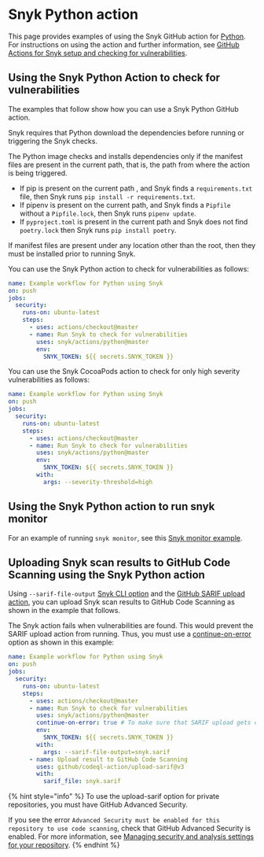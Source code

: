 # Snyk Python action

This page provides examples of using the Snyk GitHub action for [Python](https://github.com/snyk/actions/tree/master/python). For instructions on using the action and further information, see [GitHub Actions for Snyk setup and checking for vulnerabilities](./).

## Using the Snyk Python Action to check for vulnerabilities

The examples that follow show how you can use a Snyk Python GitHub action.

Snyk requires that Python download the dependencies before running or triggering the Snyk checks.

The Python image checks and installs dependencies only if the manifest files are present in the current path, that is, the path from where the action is being triggered.

* If pip is present on the current path , and Snyk finds a `requirements.txt` file, then Snyk runs `pip install -r requirements.txt`.
* If pipenv is present on the current path, and Snyk finds a `Pipfile` without a `Pipfile.lock`, then Snyk runs `pipenv update`.
* If `pyproject.toml` is present in the current path and Snyk does not find `poetry.lock` then Snyk runs `pip install poetry`.

If manifest files are present under any location other than the root, then they must be installed prior to running Snyk.

You can use the Snyk Python action to check for vulnerabilities as follows:

```yaml
name: Example workflow for Python using Snyk
on: push
jobs:
  security:
    runs-on: ubuntu-latest
    steps:
      - uses: actions/checkout@master
      - name: Run Snyk to check for vulnerabilities
        uses: snyk/actions/python@master
        env:
          SNYK_TOKEN: ${{ secrets.SNYK_TOKEN }}
```

You can use the Snyk CocoaPods action to check for only high severity vulnerabilities as follows:

```yaml
name: Example workflow for Python using Snyk
on: push
jobs:
  security:
    runs-on: ubuntu-latest
    steps:
      - uses: actions/checkout@master
      - name: Run Snyk to check for vulnerabilities
        uses: snyk/actions/python@master
        env:
          SNYK_TOKEN: ${{ secrets.SNYK_TOKEN }}
        with:
          args: --severity-threshold=high
```

## Using the Snyk Python action to run snyk monitor

For an example of running `snyk monitor`, see this [Snyk monitor example](./#snyk-monitor-example).

## Uploading Snyk scan results to GitHub Code Scanning using the Snyk Python action

Using `--sarif-file-output` [Snyk CLI option](../../../cli-ide-and-ci-cd-integrations/snyk-cli/cli-commands-and-options-summary.md) and the [GitHub SARIF upload action](https://docs.github.com/en/code-security/secure-coding/uploading-a-sarif-file-to-github), you can upload Snyk scan results to GitHub Code Scanning as shown in the example that follows.

The Snyk action fails when vulnerabilities are found. This would prevent the SARIF upload action from running. Thus, you must use a [continue-on-error](https://docs.github.com/en/actions/reference/workflow-syntax-for-github-actions#jobsjob_idstepscontinue-on-error) option as shown in this example:

```yaml
name: Example workflow for Python using Snyk
on: push
jobs:
  security:
    runs-on: ubuntu-latest
    steps:
      - uses: actions/checkout@master
      - name: Run Snyk to check for vulnerabilities
        uses: snyk/actions/python@master
        continue-on-error: true # To make sure that SARIF upload gets called
        env:
          SNYK_TOKEN: ${{ secrets.SNYK_TOKEN }}
        with:
          args: --sarif-file-output=snyk.sarif
      - name: Upload result to GitHub Code Scanning
        uses: github/codeql-action/upload-sarif@v3
        with:
          sarif_file: snyk.sarif
```

{% hint style="info" %}
To use the upload-sarif option for private repositories, you must have GitHub Advanced Security.

If you see the error `Advanced Security must be enabled for this repository to use code scanning`, check that GitHub Advanced Security is enabled. For more information, see [Managing security and analysis settings for your repository](https://docs.github.com/en/repositories/managing-your-repositorys-settings-and-features/enabling-features-for-your-repository/managing-security-and-analysis-settings-for-your-repository).
{% endhint %}
